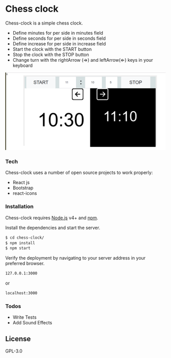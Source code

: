# Chess clock

Chess-clock is a simple chess clock.

  - Define minutes for per side in minutes field
  - Define seconds for per side in seconds field
  - Define increase for per side in increase field
  - Start the clock with the START button
  - Stop the clock with the STOP button
  - Change turn with the rightArrow (&rArr;) and leftArrow(&lArr;) keys in your keyboard

  ![screenshot](/screenshot.png)


### Tech

Chess-clock uses a number of open source projects to work properly:

* React js
* Bootstrap
* react-icons

### Installation

Chess-clock requires [Node.js](https://nodejs.org/) v4+ and [npm](https://www.npmjs.com/).

Install the dependencies and start the server.

```sh
$ cd chess-clock/
$ npm install
$ npm start
```
Verify the deployment by navigating to your server address in your preferred browser.

```sh
127.0.0.1:3000
```
or
```sh
localhost:3000
```

### Todos

 - Write Tests
 - Add Sound Effects

License
----

GPL-3.0
